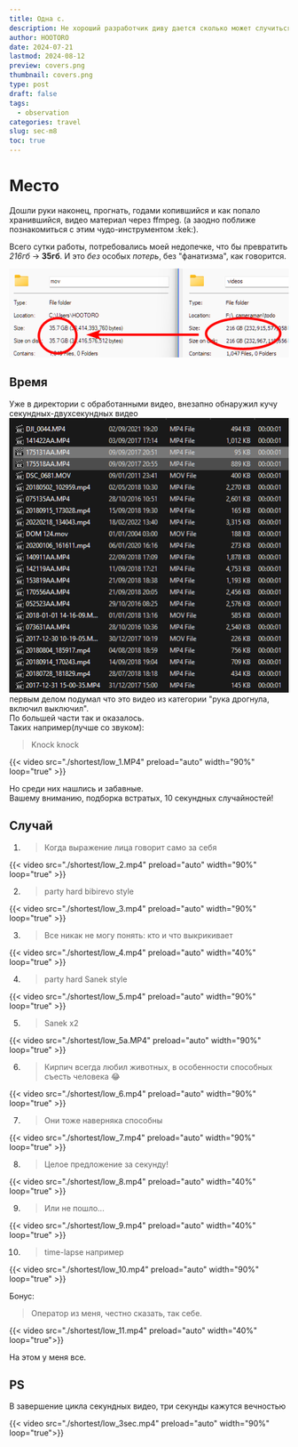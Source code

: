 ```yaml
---
title: Одна с.
description: Не хороший разработчик диву дается сколько может случиться за одну с.
author: HOOTORO
date: 2024-07-21
lastmod: 2024-08-12
preview: covers.png
thumbnail: covers.png
type: post
draft: false
tags:
  - observation
categories: travel
slug: sec-m8
toc: true
---
```


# Место

Дошли руки наконец, прогнать, годами копившийся и как попало хранившийся, видео материал через ffmpeg.
(а заодно поближе познакомиться с этим чудо-инструментом :kek:).

Всего сутки работы, потребовались моей недопечке, что бы превратить _216гб_ -> **35гб**.
И это _без_ особых _потерь_, без "фанатизма", как говорится.

![compare](image.png)

## Время

Уже в директории с обработанными видео, внезапно обнаружил кучу секундных-двухсекундных видео
![alt text](20240721_3122_explorer_Buttery.png)
первым делом подумал что это видео из категории "рука дрогнула, включил выключил".  
По большей части так и оказалось.  
Таких например(лучше со звуком):

> Knock knock

{{< video src="./shortest/low_1.MP4" preload="auto" width="90%" loop="true" >}}

Но среди них нашлись и забавные.  
Вашему вниманию, подборка встратых, 10 секундных случайностей!

## Случай

1. > Когда выражение лица говорит само за себя

{{< video src="./shortest/low_2.mp4" preload="auto" width="90%" loop="true" >}}

2. > party hard bibirevo style

{{< video src="./shortest/low_3.mp4" preload="auto" width="90%" loop="true" >}}

3. > Все никак не могу понять: кто и что выкрикивает

{{< video src="./shortest/low_4.mp4" preload="auto" width="40%" loop="true" >}}

4. > party hard Sanek style

{{< video src="./shortest/low_5.mp4" preload="auto" width="90%" loop="true" >}}

5. > Sanek x2

{{< video src="./shortest/low_5a.MP4" preload="auto" width="90%" loop="true" >}}

6. > Кирпич всегда любил животных, в особенности способных съесть человека 😂

{{< video src="./shortest/low_6.mp4" preload="auto" width="90%" loop="true" >}}

7. > Они тоже наверняка способны

{{< video src="./shortest/low_7.mp4" preload="auto" width="90%" loop="true" >}}

8. > Целое предложение за секунду!

{{< video src="./shortest/low_8.mp4" preload="auto" width="40%" loop="true" >}}

9. > Или не пошло...

{{< video src="./shortest/low_9.mp4" preload="auto" width="40%" loop="true" >}}

10. > time-lapse например

{{< video src="./shortest/low_10.mp4" preload="auto" width="90%" loop="true" >}}

Бонус:

> Оператор из меня, честно сказать, так себе.

{{< video src="./shortest/low_11.mp4" preload="auto" width="40%" loop="true">}}

На этом у меня все.

## PS

В завершение цикла секундных видео, три секунды кажутся вечностью

{{< video src="./shortest/low_3sec.mp4" preload="auto" width="90%" loop="true">}}
